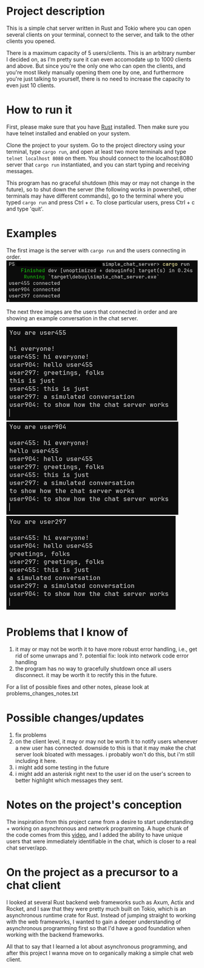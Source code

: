 # Project description

This is a simple chat server written in Rust and Tokio where you can open several clients on your terminal, connect to the server, and talk to the other clients
you opened. 

There is a maximum capacity of 5 users/clients. This is an arbitrary number I decided on, as I'm pretty sure it can even accomodate up to 1000 clients and above.
But since you're the only one who can open the clients, and you're most likely manually opening them one by one, and furthermore you're just talking to yourself, 
there is no need to increase the capacity to even just 10 clients. 

# How to run it

First, please make sure that you have [Rust](https://doc.rust-lang.org/book/ch01-01-installation.html) installed. Then make sure you have telnet installed
and enabled on your system. 

Clone the project to your system. Go to the project directory using your terminal, type `cargo run`, and open at least two more terminals and type
`telnet localhost 8080` on them. You should connect to the localhost:8080 server that `cargo run` instantiated, and you can start typing and receiving
messages. 

This program has no graceful shutdown (this may or may not change in the future), so to shut down the server (the following works in powershell, other terminals 
may have different commands), go to the terminal where you typed `cargo run` and press Ctrl + c. To close particular users, press Ctrl + c and type 'quit'.

# Examples

The first image is the server with `cargo run` and the users connecting in order.
![server](images/server.png)

The next three images are the users that connected in order and are showing an example conversation in the chat server.

![first user](images/first_user.png)
![second user](images/second_user.png)
![third_user](images/third_user.png)

# Problems that I know of

1. it may or may not be worth it to have more robust error handling,
  i.e., get rid of some unwraps and ?. 
  potential fix: look into network code error handling
2. the program has no way to gracefully shutdown once all users
  disconnect. it may be worth it to rectify this in the future.

For a list of possible fixes and other notes, please look at problems_changes_notes.txt

# Possible changes/updates

1. fix problems
2. on the client level, it may or may not be worth it to notify
  users whenever a new user has connected. downside to this is that it
  may make the chat server look bloated with messages. i probably won't
  do this, but i'm still including it here.
3. i might add some testing in the future
4. i might add an asterisk right next to the user id on the user's screen
  to better highlight which messages they sent.

# Notes on the project's conception

The inspiration from this project came from a desire to start understanding + working on asynchronous and network programming. A huge chunk of the code comes from
this [video](https://www.youtube.com/watch?v=T2mWg91sx-o), and I added the ability to have unique users that were immediately identifiable in the chat, which is closer to a 
real chat server/app.

# On the project as a precursor to a chat client

I looked at several Rust backend web frameworks such as Axum, Actix and Rocket, and I saw that they were pretty much built on Tokio, which is an asynchronous runtime
crate for Rust. Instead of jumping straight to working with the web frameworks, I wanted to gain a deeper understanding of asynchronous programming first so that I'd have
a good foundation when working with the backend frameworks.

All that to say that I learned a lot about asynchronous programming, and after this project I wanna move on to organically making a simple chat web client. 
